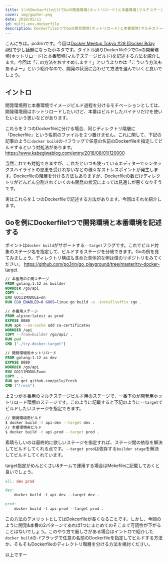 ```yaml
---
title: 1つのDockerfileだけでGoの開発環境(ホットリロード)と本番環境(マルチステージビルド)を記述する
cover: img/gopher.png
date: 2019/05/11
id: multi-env-dockerfile
description: Dockerfile1つでGoの開発環境(ホットリロード)と本番環境(マルチステージビルド)を記述する方法を紹介します。
---
```


こんにちは。po3rinです。今回は[Docker Meetup Tokyo #29 (Docker Bday #6)](https://dockerjp.connpass.com/event/122084/)で少し話題になった小ネタです。タイトル通りDockerfile1つでGoの開発環境(ホットリロード)と本番環境(マルチステージビルド)を記述する方法を紹介します。今回は「この方法をおすすめします！」というよりかは「こういう方法もあるよー」という紹介なので、開発の状況に合わせて方法を選んでいくと良いでしょう。

## イントロ

開発環境用と本番環境でイメージビルド過程を分けるモチベーションとしては、開発環境用はホットリロードしたいけど、本番はビルドしたバイナリだけを使いたいという思いなどがあります。

これらを２つのDockerfileに分ける場合、同じディレクトリ階層に「Dockerfile」という名前のファイルを２つ置けません。これに関して、下記の記事のように```docker build```の```-f```フラッグで任意の名前のDockerfileを指定してビルドするという対処法があります。
https://www.kabegiwablog.com/entry/2018/08/01/120000

当然これでも対処できますが、これだといつも使っているエディターでシンタックスハイライトの恩恵を受けれないなどの様々なストレスポイントが発生します。Dockerfileの階層を分ける方法もありますが、Dockerfileの数だけディレクトリがどんどん分割されていくのも開発の状況によっては見通しが悪くなりそうです。

実はこれらを１つのDockerfileで記述する方法があります。今回はそれを紹介します。

## Goを例にDockerfile1つで開発環境と本番環境を記述する

ポイントは```docker build```がサポートする```--target```フラグです。これでビルド対象のステージ名を指定して、ビルドするステージを分岐できます。Goの例を見てみましょう。ディレクトリ構成も含めた具体的な例は僕のリポジトリをみてください。
https://github.com/po3rin/go_playground/tree/master/try-docker-target

```Dockerfile
// 本番用の中間ステージ
FROM golang:1.12 as builder
WORKDIR /go/api
COPY . .
ENV GO111MODULE=on
RUN CGO_ENABLED=0 GOOS=linux go build -a -installsuffix cgo .

// 本番用ステージ
FROM alpine:latest as prod
EXPOSE 8080
RUN apk --no-cache add ca-certificates
WORKDIR /api
COPY --from=builder /go/api/ .
RUN pwd
CMD ["./try-docker-target"]

// 開発環境用ホットリロード
FROM golang:1.12 as dev
EXPOSE 8080
WORKDIR /go/api
ENV GO111MODULE=on
COPY . .
RUN go get github.com/pilu/fresh
CMD ["fresh"]
```

上２つが本番用のマルチステージビルド用のステージで、一番下のが開発用ホットリロード環境のステージです。このように記載すると下記のように```--target```でビルドしたいステージを指定できます。

```bash
// 開発環境用ビルド
$ docker build -t api-dev --target dev .
// 本番環境用ビルド
$ docker build -t api-prod --target prod .
```

素晴らしいのは最終的に欲しいステージを指定すれば、ステージ間の依存を解決してビルドしてくれる点です。```--target prod```は依存する```builder stage```を解決してビルドしてくれています。

target指定がめんどくさい&チームで運用する場合はMekefileに記載しておくと良いでしょう。

```Makefile
all: dev prod

dev:
	docker build -t api-dev --target dev .

prod:
	docker build -t api-prod --target prod .
```

この方法のデメリットとしてはDokcerfileが長くなることです。しかし、今回のように開発&本番の2パターンであれば1つにまとめてのそこまで可読性が下がることはないでしょう。このやり方で厳しさがある場合はイントロで紹介した```docker build```の```-f```フラッグで任意の名前のDockerfileを指定してビルドする方法か、そもそもDockerfileのディレクトリ階層を分ける方法を検討ください。

以上ですー

